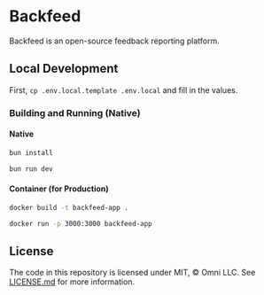 # Backfeed

Backfeed is an open-source feedback reporting platform.

## Local Development

First, `cp .env.local.template .env.local` and fill in the values.

### Building and Running (Native)

#### Native

```sh
bun install
```

```sh
bun run dev
```

#### Container (for Production)

```sh
docker build -t backfeed-app .
```

```sh
docker run -p 3000:3000 backfeed-app
```

## License

The code in this repository is licensed under MIT, &copy; Omni LLC. See [LICENSE.md](LICENSE.md) for more information.
